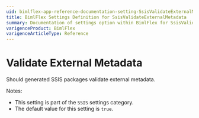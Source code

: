 ```yaml
---
uid: bimlflex-app-reference-documentation-setting-SsisValidateExternalMetadata
title: BimlFlex Settings Definition for SsisValidateExternalMetadata
summary: Documentation of settings option within BimlFlex for SsisValidateExternalMetadata
varigenceProduct: BimlFlex
varigenceArticleType: Reference
---
```


# Validate External Metadata

Should generated SSIS packages validate external metadata.

Notes:
* This setting is part of the `SSIS` settings category.
 * The default value for this setting is `true`.